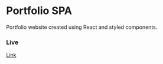 # Portfolio SPA

Portfolio website created using React and styled components.

### Live

[Link](https://damianczyz.netlify.app)
